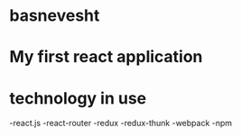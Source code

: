 # basnevesht
My first react application
=====
# technology in use
-react.js
-react-router
-redux
-redux-thunk
-webpack
-npm

